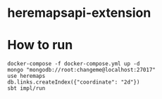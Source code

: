 # heremapsapi-extension

# How to run
```
docker-compose -f docker-compose.yml up -d
mongo "mongodb://root:changeme@localhost:27017"
use heremaps
db.links.createIndex({"coordinate": "2d"})
sbt impl/run
```